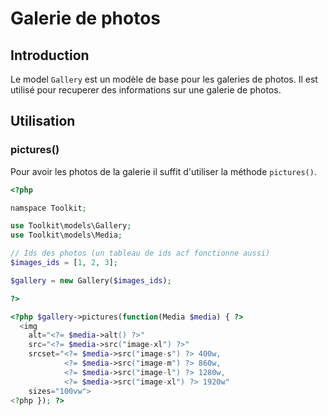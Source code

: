 # Galerie de photos

## Introduction

Le model `Gallery` est un modèle de base pour les galeries de photos. Il est utilisé pour recuperer des informations sur une galerie de photos.

## Utilisation

### pictures()

Pour avoir les photos de la galerie il suffit d'utiliser la méthode `pictures()`.

```php
<?php

namspace Toolkit;

use Toolkit\models\Gallery;
use Toolkit\models\Media;

// Ids des photos (un tableau de ids acf fonctionne aussi)
$images_ids = [1, 2, 3];

$gallery = new Gallery($images_ids);

?>

<?php $gallery->pictures(function(Media $media) { ?>
  <img
    alt="<?= $media->alt() ?>"
    src="<?= $media->src("image-xl") ?>"
    srcset="<?= $media->src("image-s") ?> 400w, 
            <?= $media->src("image-m") ?> 860w,
            <?= $media->src("image-l") ?> 1280w, 
            <?= $media->src("image-xl") ?> 1920w"
    sizes="100vw">
<?php }); ?>
```
